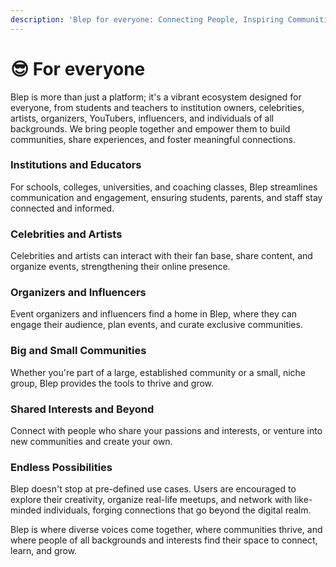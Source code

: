 ```yaml
---
description: 'Blep for everyone: Connecting People, Inspiring Communities'
---
```


# 😎 For everyone

Blep is more than just a platform; it's a vibrant ecosystem designed for everyone, from students and teachers to institution owners, celebrities, artists, organizers, YouTubers, influencers, and individuals of all backgrounds. We bring people together and empower them to build communities, share experiences, and foster meaningful connections.

### **Institutions and Educators**

For schools, colleges, universities, and coaching classes, Blep streamlines communication and engagement, ensuring students, parents, and staff stay connected and informed.

### **Celebrities and Artists**

Celebrities and artists can interact with their fan base, share content, and organize events, strengthening their online presence.

### **Organizers and Influencers**

Event organizers and influencers find a home in Blep, where they can engage their audience, plan events, and curate exclusive communities.

### **Big and Small Communities**

Whether you're part of a large, established community or a small, niche group, Blep provides the tools to thrive and grow.

### **Shared Interests and Beyond**

Connect with people who share your passions and interests, or venture into new communities and create your own.

### **Endless Possibilities**

Blep doesn't stop at pre-defined use cases. Users are encouraged to explore their creativity, organize real-life meetups, and network with like-minded individuals, forging connections that go beyond the digital realm.

Blep is where diverse voices come together, where communities thrive, and where people of all backgrounds and interests find their space to connect, learn, and grow.
